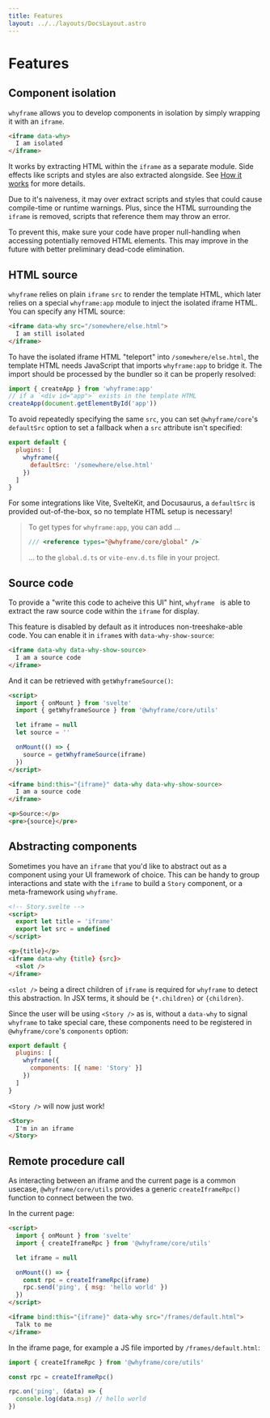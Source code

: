 ```yaml
---
title: Features
layout: ../../layouts/DocsLayout.astro
---
```


# Features

## Component isolation

`whyframe` allows you to develop components in isolation by simply wrapping it with an `iframe`.

<!-- prettier-ignore -->
```html
<iframe data-why>
  I am isolated
</iframe>
```

It works by extracting HTML within the `iframe` as a separate module. Side effects like scripts and styles are also extracted alongside. See [How it works](/docs/how-it-works) for more details.

Due to it's naiveness, it may over extract scripts and styles that could cause compile-time or runtime warnings. Plus, since the HTML surrounding the `iframe` is removed, scripts that reference them may throw an error.

To prevent this, make sure your code have proper null-handling when accessing potentially removed HTML elements. This may improve in the future with better preliminary dead-code elimination.

## HTML source

`whyframe` relies on plain `iframe` `src` to render the template HTML, which later relies on a special `whyframe:app` module to inject the isolated iframe HTML. You can specify any HTML source:

<!-- prettier-ignore -->
```html
<iframe data-why src="/somewhere/else.html">
  I am still isolated
</iframe>
```

To have the isolated iframe HTML "teleport" into `/somewhere/else.html`, the template HTML needs JavaScript that imports `whyframe:app` to bridge it. The import should be processed by the bundler so it can be properly resolved:

```js
import { createApp } from 'whyframe:app'
// if a `<div id="app">` exists in the template HTML
createApp(document.getElementById('app'))
```

To avoid repeatedly specifying the same `src`, you can set `@whyframe/core`'s `defaultSrc` option to set a fallback when a `src` attribute isn't specified:

```js
export default {
  plugins: [
    whyframe({
      defaultSrc: '/somewhere/else.html'
    })
  ]
}
```

For some integrations like Vite, SvelteKit, and Docusaurus, a `defaultSrc` is provided out-of-the-box, so no template HTML setup is necessary!

> To get types for `whyframe:app`, you can add ...
>
> ```ts
> /// <reference types="@whyframe/core/global" />`
> ```
>
> ... to the `global.d.ts` or `vite-env.d.ts` file in your project.

## Source code

To provide a "write this code to acheive this UI" hint, `whyframe ` is able to extract the raw source code within the `iframe` for display.

This feature is disabled by default as it introduces non-treeshake-able code. You can enable it in `iframe`s with `data-why-show-source`:

<!-- prettier-ignore -->
```html
<iframe data-why data-why-show-source>
  I am a source code
</iframe>
```

And it can be retrieved with `getWhyframeSource()`:

```html
<script>
  import { onMount } from 'svelte'
  import { getWhyframeSource } from '@whyframe/core/utils'

  let iframe = null
  let source = ''

  onMount(() => {
    source = getWhyframeSource(iframe)
  })
</script>

<iframe bind:this="{iframe}" data-why data-why-show-source>
  I am a source code
</iframe>

<p>Source:</p>
<pre>{source}</pre>
```

## Abstracting components

Sometimes you have an `iframe` that you'd like to abstract out as a component using your UI framework of choice. This can be handy to group interactions and state with the `iframe` to build a `Story` component, or a meta-framework using `whyframe`.

```html
<!-- Story.svelte -->
<script>
  export let title = 'iframe'
  export let src = undefined
</script>

<p>{title}</p>
<iframe data-why {title} {src}>
  <slot />
</iframe>
```

`<slot />` being a direct children of `iframe` is required for `whyframe` to detect this abstraction. In JSX terms, it should be `{*.children}` or `{children}`.

Since the user will be using `<Story />` as is, without a `data-why` to signal `whyframe` to take special care, these components need to be registered in `@whyframe/core`'s `components` option:

```js
export default {
  plugins: [
    whyframe({
      components: [{ name: 'Story' }]
    })
  ]
}
```

`<Story />` will now just work!

<!-- prettier-ignore -->
```html
<Story>
  I'm in an iframe
</Story>
```

## Remote procedure call

As interacting between an iframe and the current page is a common usecase, `@whyframe/core/utils` provides a generic `createIframeRpc()` function to connect between the two.

In the current page:

```html
<script>
  import { onMount } from 'svelte'
  import { createIframeRpc } from '@whyframe/core/utils'

  let iframe = null

  onMount(() => {
    const rpc = createIframeRpc(iframe)
    rpc.send('ping', { msg: 'hello world' })
  })
</script>

<iframe bind:this="{iframe}" data-why src="/frames/default.html">
  Talk to me
</iframe>
```

In the iframe page, for example a JS file imported by `/frames/default.html`:

```js
import { createIframeRpc } from '@whyframe/core/utils'

const rpc = createIframeRpc()

rpc.on('ping', (data) => {
  console.log(data.msg) // hello world
})
```

